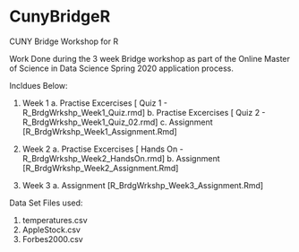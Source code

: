 # CunyBridgeR
CUNY Bridge Workshop for R

Work Done during the 3 week Bridge workshop as part of the Online Master of Science in Data Science Spring 2020 application process.

Incldues Below:
1. Week 1
  a. Practise Excercises [ Quiz 1  -  R_BrdgWrkshp_Week1_Quiz.rmd]
  b. Practise Excercises [ Quiz 2   -  R_BrdgWrkshp_Week1_Quiz_02.rmd]
  c. Assignment    [R_BrdgWrkshp_Week1_Assignment.Rmd] 

2. Week 2
  a. Practise Excercises [ Hands On   -  R_BrdgWrkshp_Week2_HandsOn.rmd]
  b. Assignment    [R_BrdgWrkshp_Week2_Assignment.Rmd] 

3. Week 3
  a. Assignment    [R_BrdgWrkshp_Week3_Assignment.Rmd] 
  
Data Set Files used:
1. temperatures.csv
2. AppleStock.csv
3. Forbes2000.csv 
